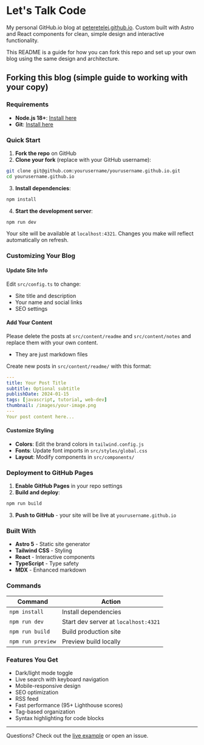 # Let's Talk Code

My personal GitHub.io blog at [peteretelej.github.io](https://peteretelej.github.io). Custom built with Astro and React components for clean, simple design and interactive functionality.

This README is a guide for how you can fork this repo and set up your own blog using the same design and architecture.

## Forking this blog (simple guide to working with your copy)

### Requirements

- **Node.js 18+**: [Install here](https://nodejs.org/)
- **Git**: [Install here](https://git-scm.com/)

### Quick Start

1. **Fork the repo** on GitHub
2. **Clone your fork** (replace with your GitHub username):

```bash
git clone git@github.com:yourusername/yourusername.github.io.git
cd yourusername.github.io
```

3. **Install dependencies**:

```bash
npm install
```

4. **Start the development server**:

```bash
npm run dev
```

Your site will be available at `localhost:4321`. Changes you make will reflect automatically on refresh.

### Customizing Your Blog

#### Update Site Info

Edit `src/config.ts` to change:

- Site title and description
- Your name and social links
- SEO settings

#### Add Your Content

Please delete the posts at `src/content/readme` and `src/content/notes` and replace them with your own content.

- They are just markdown files

Create new posts in `src/content/readme/` with this format:

```yaml
---
title: Your Post Title
subtitle: Optional subtitle
publishDate: 2024-01-15
tags: [javascript, tutorial, web-dev]
thumbnail: /images/your-image.png
---
Your post content here...
```

#### Customize Styling

- **Colors**: Edit the brand colors in `tailwind.config.js`
- **Fonts**: Update font imports in `src/styles/global.css`
- **Layout**: Modify components in `src/components/`

### Deployment to GitHub Pages

1. **Enable GitHub Pages** in your repo settings
2. **Build and deploy**:

```bash
npm run build
```

3. **Push to GitHub** - your site will be live at `yourusername.github.io`

### Built With

- **Astro 5** - Static site generator
- **Tailwind CSS** - Styling
- **React** - Interactive components
- **TypeScript** - Type safety
- **MDX** - Enhanced markdown

### Commands

| Command           | Action                               |
| ----------------- | ------------------------------------ |
| `npm install`     | Install dependencies                 |
| `npm run dev`     | Start dev server at `localhost:4321` |
| `npm run build`   | Build production site                |
| `npm run preview` | Preview build locally                |

### Features You Get

- Dark/light mode toggle
- Live search with keyboard navigation
- Mobile-responsive design
- SEO optimization
- RSS feed
- Fast performance (95+ Lighthouse scores)
- Tag-based organization
- Syntax highlighting for code blocks

---

Questions? Check out the [live example](https://peteretelej.github.io) or open an issue.
